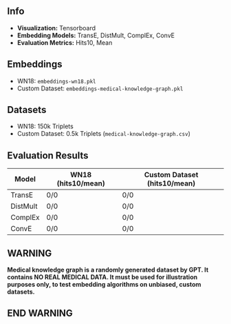 ## Info

- **Visualization:** Tensorboard
- **Embedding Models:** TransE, DistMult, ComplEx, ConvE
- **Evaluation Metrics:** Hits10, Mean

## Embeddings

- WN18: `embeddings-wn18.pkl`
- Custom Dataset: `embeddings-medical-knowledge-graph.pkl`

## Datasets

- WN18: 150k Triplets
- Custom Dataset: 0.5k Triplets (`medical-knowledge-graph.csv`)

## Evaluation Results

| Model   | WN18 (hits10/mean) | Custom Dataset (hits10/mean) |
| ------- | ------------------ | ---------------------------- |
| TransE  | 0/0                | 0/0                          |
| DistMult| 0/0                | 0/0                          |
| ComplEx | 0/0                | 0/0                          |
| ConvE   | 0/0                | 0/0                          |

## WARNING

**Medical knowledge graph is a randomly generated dataset by GPT. It contains NO REAL MEDICAL DATA. It must be used for illustration purposes only, to test embedding algorithms on unbiased, custom datasets.**

## END WARNING
